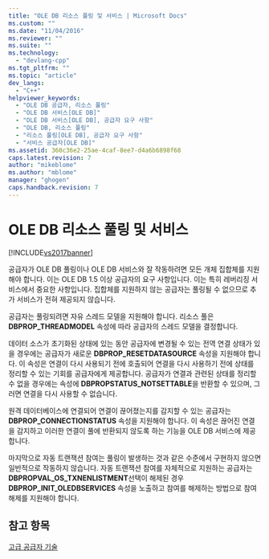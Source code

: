 ```yaml
---
title: "OLE DB 리소스 풀링 및 서비스 | Microsoft Docs"
ms.custom: ""
ms.date: "11/04/2016"
ms.reviewer: ""
ms.suite: ""
ms.technology: 
  - "devlang-cpp"
ms.tgt_pltfrm: ""
ms.topic: "article"
dev_langs: 
  - "C++"
helpviewer_keywords: 
  - "OLE DB 공급자, 리소스 풀링"
  - "OLE DB 서비스[OLE DB]"
  - "OLE DB 서비스[OLE DB], 공급자 요구 사항"
  - "OLE DB, 리소스 풀링"
  - "리소스 풀링[OLE DB], 공급자 요구 사항"
  - "서비스 공급자[OLE DB]"
ms.assetid: 360c36e2-25ae-4caf-8ee7-d4a6b6898f68
caps.latest.revision: 7
author: "mikeblome"
ms.author: "mblome"
manager: "ghogen"
caps.handback.revision: 7
---
```

# OLE DB 리소스 풀링 및 서비스
[!INCLUDE[vs2017banner](../../assembler/inline/includes/vs2017banner.md)]

공급자가 OLE DB 풀링이나 OLE DB 서비스와 잘 작동하려면 모든 개체 집합체를 지원해야 합니다.  이는 OLE DB 1.5 이상 공급자의 요구 사항입니다.  이는 특히 레버리징 서비스에서 중요한 사항입니다.  집합체를 지원하지 않는 공급자는 풀링될 수 없으므로 추가 서비스가 전혀 제공되지 않습니다.  
  
 공급자는 풀링되려면 자유 스레드 모델을 지원해야 합니다.  리소스 풀은 **DBPROP\_THREADMODEL** 속성에 따라 공급자의 스레드 모델을 결정합니다.  
  
 데이터 소스가 초기화된 상태에 있는 동안 공급자에 변경될 수 있는 전역 연결 상태가 있을 경우에는 공급자가 새로운 **DBPROP\_RESETDATASOURCE** 속성을 지원해야 합니다.  이 속성은 연결이 다시 사용되기 전에 호출되어 연결을 다시 사용하기 전에 상태를 정리할 수 있는 기회를 공급자에게 제공합니다.  공급자가 연결과 관련된 상태를 정리할 수 없을 경우에는 속성에 **DBPROPSTATUS\_NOTSETTABLE**을 반환할 수 있으며, 그러면 연결을 다시 사용할 수 없습니다.  
  
 원격 데이터베이스에 연결되어 연결이 끊어졌는지를 감지할 수 있는 공급자는 **DBPROP\_CONNECTIONSTATUS** 속성을 지원해야 합니다.  이 속성은 끊어진 연결을 감지하고 이러한 연결이 풀에 반환되지 않도록 하는 기능을 OLE DB 서비스에 제공합니다.  
  
 마지막으로 자동 트랜잭션 참여는 풀링이 발생하는 것과 같은 수준에서 구현하지 않으면 일반적으로 작동하지 않습니다.  자동 트랜잭션 참여를 자체적으로 지원하는 공급자는 **DBPROPVAL\_OS\_TXNENLISTMENT**선택이 해제된 경우 **DBPROP\_INIT\_OLEDBSERVICES** 속성을 노출하고 참여를 해제하는 방법으로 참여 해제를 지원해야 합니다.  
  
## 참고 항목  
 [고급 공급자 기술](../../data/oledb/advanced-provider-techniques.md)